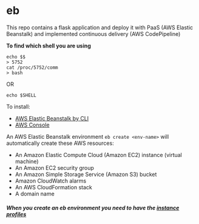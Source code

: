 # eb
This repo contains a flask application and deploy it with PaaS (AWS Elastic Beanstalk) and implemented continuous delivery (AWS CodePipeline)

**To find which shell you are using**
```
echo $$
> 5752
cat /proc/5752/comm
> bash
```
OR
```
echo $SHELL
```
To install:
- [AWS Elastic Beanstalk by CLI](https://github.com/aws/aws-elastic-beanstalk-cli-setup)
- [AWS Console](https://docs.aws.amazon.com/elasticbeanstalk/latest/dg/GettingStarted.html)

An AWS Elastic Beanstalk environment ```eb create <env-name>``` will automatically create these AWS resources: 
- An Amazon Elastic Compute Cloud (Amazon EC2) instance (virtual machine)
- An Amazon EC2 security group
- An Amazon Simple Storage Service (Amazon S3) bucket
- Amazon CloudWatch alarms
- An AWS CloudFormation stack
- A domain name

##### When you create an eb environment you need to have the [instance profiles](https://docs.aws.amazon.com/elasticbeanstalk/latest/dg/iam-instanceprofile.html)
